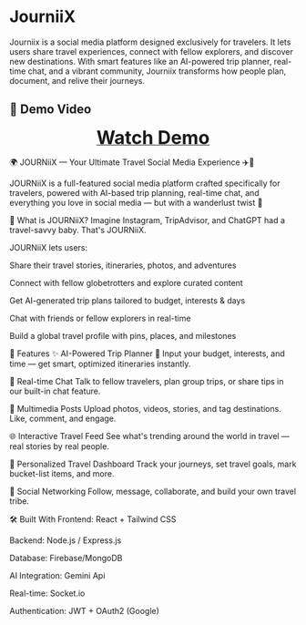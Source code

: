 # JourniiX
Journiix is a social media platform designed exclusively for travelers. It lets users share travel experiences, connect with fellow explorers, and discover new destinations. With smart features like an AI-powered trip planner, real-time chat, and a vibrant community, Journiix transforms how people plan, document, and relive their journeys.

## 🎥 Demo Video

<p align="center">
  <a href="[https://github.com/dhruv-mishra/journiix/releases/download/v1.0/video_2025-04-26_00-46-44 (1).mp4](https://github.com/user-attachments/assets/f445d36e-28d8-4ff7-9f92-96b5e8927beb)">
    <b><font size="6">Watch Demo</font></b>
  </a>
</p>






🌍 JOURNiiX — Your Ultimate Travel Social Media Experience ✈️📸

JOURNiiX is a full-featured social media platform crafted specifically for travelers, powered with AI-based trip planning, real-time chat, and everything you love in social media — but with a wanderlust twist 🌄

🧭 What is JOURNiiX?
Imagine Instagram, TripAdvisor, and ChatGPT had a travel-savvy baby. That's JOURNiiX.

JOURNiiX lets users:

Share their travel stories, itineraries, photos, and adventures

Connect with fellow globetrotters and explore curated content

Get AI-generated trip plans tailored to budget, interests & days

Chat with friends or fellow explorers in real-time

Build a global travel profile with pins, places, and milestones

🚀 Features
✨ AI-Powered Trip Planner
🧠 Input your budget, interests, and time — get smart, optimized itineraries instantly.

💬 Real-time Chat
Talk to fellow travelers, plan group trips, or share tips in our built-in chat feature.

📸 Multimedia Posts
Upload photos, videos, stories, and tag destinations. Like, comment, and engage.

🌐 Interactive Travel Feed
See what's trending around the world in travel — real stories by real people.

🧳 Personalized Travel Dashboard
Track your journeys, set travel goals, mark bucket-list items, and more.

👥 Social Networking
Follow, message, collaborate, and build your own travel tribe.

🛠️ Built With
Frontend: React + Tailwind CSS 

Backend: Node.js / Express.js

Database: Firebase/MongoDB

AI Integration: Gemini Api

Real-time: Socket.io

Authentication: JWT + OAuth2 (Google)

